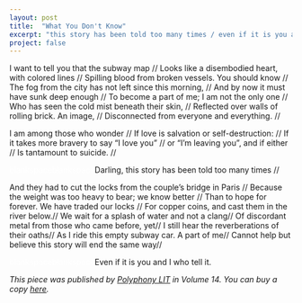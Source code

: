 ```yaml
---
layout: post
title:  "What You Don't Know"
excerpt: "this story has been told too many times / even if it is you and I who tell it"
project: false
---
```


I want to tell you that the subway map //
Looks like a disembodied heart, with colored lines //
Spilling blood from broken vessels. You should know //
The fog from the city has not left since this morning, //
And by now it must have sunk deep enough //
To become a part of me; I am not the only one //
Who has seen the cold mist beneath their skin, //
Reflected over walls of rolling brick. An image, //
Disconnected from everyone and everything. //

I am among those who wonder //
If love is salvation or self-destruction: //
If it takes more bravery to say “I love you” //
or “I’m leaving you”, and if either //
Is tantamount to suicide. //

<span style="color: white">blankspaceblankspace</span>Darling, this story has been told too many times //

And they had to cut the locks from the couple’s bridge in Paris //
Because the weight was too heavy to bear; we know better //
Than to hope for forever. We have traded our locks //
For copper coins, and cast them in the river below.//
We wait for a splash of water and not a clang//
Of discordant metal from those who came before, yet//
I still hear the reverberations of their oaths//
As I ride this empty subway car. A part of me//
Cannot help but believe this story will end the same way//

<span style="color: white">blankspaceblankspace</span>Even if it is you and I who tell it.


*This piece was published by [Polyphony LIT](https://www.polyphonylit.org/) in Volume 14. You can buy a copy [here](https://store.bookbaby.com/book/Polyphony-Lit--Issue-14-%7C-2018).*
